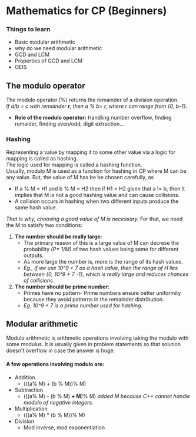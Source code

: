 # Mathematics for CP (Beginners)

### Things to learn
- Basic modular arithmetic
- why do we need modular arithmetic
- GCD and LCM
- Properties of GCD and LCM
- OEIS

## The modulo operator

The modulo operator (%) returns the remainder of a division operation. 
<br/>
*If a/b = c with remainder **r**, then a % b= r, where r can range from {0, b-1}.*

- **Role of the modulo operator:** Handling number overflow, finding remaider, finding even/odd, digit extraction...

### Hashing

Representing a value by mapping it to some other value via a logic for mapping is called as hashing.
<br/>
The logic used for mapping is called a hashing function.
<br/>
Usually, modulo M is used as a function for hashing in CP where M can be any value.
But, the value of M has be be chosen carefully, as

- If a % M = H1 and b % M = H2 then if H1 = H2 given that a != b, then it implies that M is not a good hashing value and can cause collisions.
- A collision occurs in hashing when two different inputs produce the same hash value.

*That is why, choosing a good value of M is necessary.* For that, we need the M to satisfy two conditions:
1. **The number should be really large:**
    - The primary reason of this is a large value of M can decrese the probability *(P= 1/M)* of two hash values being same for different outputs.
    - As more large the number is, more is the range of its hash values.
    - *Eg., if we use 10^9 + 7 as a hash value, then the range of H lies between {0, 10^9 + 7 -1}, which is really large and reduces chances of collisions.*
2. **The number should be prime number:**
     - Primes have no pattern- Prime numbers ensure better uniformity because they avoid patterns in the remainder distribution.
     - *Eg. 10^9 + 7 is a prime number used for hashing.*

## Modular arithmetic

Modulo arithmetic is arithmetic operations involving taking the modulo with some modulus. 
It is usually given in problem statements so that solution doesn't overflow in case the answer is huge.

#### A few operations involving modulo are:

- Addition
  - (((a% M) + (b % M))% M)
- Subtraction
  - (((a% M) - (b % M) **+ M**)% M)  *added M because C++ cannot handle modulo of negative integers.*
- Multiplication
  - (((a% M) * (b % M))% M)
- Division
  - Mod inverse, mod exponentiation


 
